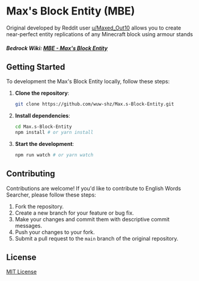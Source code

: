 # Max's Block Entity (MBE)

Original developed by Reddit user [u/Maxed_Out10](https://www.reddit.com/user/Maxed_Out10/) allows you to create near-perfect entity replications of any Minecraft block using armour stands

##### Bedrock Wiki: [MBE - Max's Block Entity](https://wiki.bedrock.dev/commands/block-entities.html)

## Getting Started

To development the Max's Block Entity locally, follow these steps:

1. **Clone the repository**:

   ```bash
   git clone https://github.com/wuw-shz/Max.s-Block-Entity.git
   ```

2. **Install dependencies**:

   ```bash
   cd Max.s-Block-Entity
   npm install # or yarn install
   ```

3. **Start the development**:

   ```bash
   npm run watch # or yarn watch
   ```

## Contributing

Contributions are welcome! If you'd like to contribute to English Words Searcher, please follow these steps:

1. Fork the repository.
2. Create a new branch for your feature or bug fix.
3. Make your changes and commit them with descriptive commit messages.
4. Push your changes to your fork.
5. Submit a pull request to the `main` branch of the original repository.

## License

[MIT License](LICENSE)